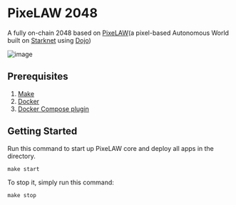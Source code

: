 # PixeLAW 2048

A fully on-chain 2048 based on [PixeLAW](https://pixelaw.xyz/)(a pixel-based Autonomous World built on [Starknet](https://twitter.com/Starknet) using [Dojo](https://twitter.com/ohayo_dojo))

![image](https://github.com/themetacat/PixeLAW2048/assets/5465932/890b0ab7-f71c-4330-9038-17b23a729ab5)

## Prerequisites
1. [Make](https://www.gnu.org/software/make/#download)
2. [Docker](https://docs.docker.com/engine/install/)
3. [Docker Compose plugin](https://docs.docker.com/compose/install/)

## Getting Started
Run this command to start up PixeLAW core and deploy all apps in the directory.
````console
make start
````

To stop it, simply run this command:
````console
make stop
````
